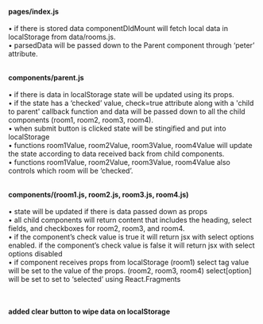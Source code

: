 **pages/index.js**<br><br>
	•	if there is stored data componentDIdMount will fetch local data in localStorage from data/rooms.js.<br>
	•	parsedData will be passed down to the Parent component through ‘peter’ attribute.<br><br>

**components/parent.js**<br><br>
	•	if there is data in localStorage state will be updated using its props.<br>
	•	if the state has a ‘checked’ value, check=true attribute along with a 'child to parent' callback function and data will be passed down to all the child components (room1, room2, room3, room4).<br>
	•	when submit button is clicked state will be stingified and put into localStorage<br>
	•	functions room1Value, room2Value, room3Value, room4Value will update the state according to data received back from child components.<br>
	•	functions room1Value, room2Value, room3Value, room4Value also controls which room will be ‘checked’.<br><br>

**components/(room1.js, room2.js, room3.js, room4.js)**<br><br>
	•	state will be updated if there is data passed down as props<br>
	•	all child components will return content that includes the heading, select fields, and checkboxes for room2, room3, and room4.<br>
	•	if the component’s check value is true it will return jsx with select options enabled. if the component’s check value is false it will return jsx with select options disabled<br>
	•	if component receives props from localStorage (room1) select tag value will be set to the value of the props. (room2, room3, room4) select[option] will be set to set to ‘selected’ using React.Fragments<br><br><br>

**added clear button to wipe data on localStorage**
